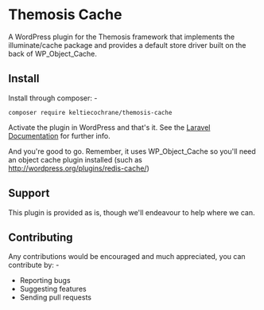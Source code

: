 Themosis Cache
==============

A WordPress plugin for the Themosis framework that implements the illuminate/cache
package and provides a default store driver built on the back of WP_Object_Cache.

Install
-------
Install through composer: -

`composer require keltiecochrane/themosis-cache`

Activate the plugin in WordPress and that's it. See the
[Laravel Documentation](http://laravel.com/docs/5.4/cache) for further info.

And you're good to go. Remember, it uses WP_Object_Cache so you'll need an object cache plugin installed (such as http://wordpress.org/plugins/redis-cache/)

Support
-------
This plugin is provided as is, though we'll endeavour to help where we can.

Contributing
------------
Any contributions would be encouraged and much appreciated, you can contribute by: -

* Reporting bugs
* Suggesting features
* Sending pull requests
